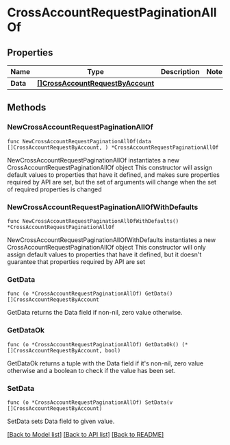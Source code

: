 # CrossAccountRequestPaginationAllOf

## Properties

Name | Type | Description | Notes
------------ | ------------- | ------------- | -------------
**Data** | [**[]CrossAccountRequestByAccount**](CrossAccountRequestByAccount.md) |  | 

## Methods

### NewCrossAccountRequestPaginationAllOf

`func NewCrossAccountRequestPaginationAllOf(data []CrossAccountRequestByAccount, ) *CrossAccountRequestPaginationAllOf`

NewCrossAccountRequestPaginationAllOf instantiates a new CrossAccountRequestPaginationAllOf object
This constructor will assign default values to properties that have it defined,
and makes sure properties required by API are set, but the set of arguments
will change when the set of required properties is changed

### NewCrossAccountRequestPaginationAllOfWithDefaults

`func NewCrossAccountRequestPaginationAllOfWithDefaults() *CrossAccountRequestPaginationAllOf`

NewCrossAccountRequestPaginationAllOfWithDefaults instantiates a new CrossAccountRequestPaginationAllOf object
This constructor will only assign default values to properties that have it defined,
but it doesn't guarantee that properties required by API are set

### GetData

`func (o *CrossAccountRequestPaginationAllOf) GetData() []CrossAccountRequestByAccount`

GetData returns the Data field if non-nil, zero value otherwise.

### GetDataOk

`func (o *CrossAccountRequestPaginationAllOf) GetDataOk() (*[]CrossAccountRequestByAccount, bool)`

GetDataOk returns a tuple with the Data field if it's non-nil, zero value otherwise
and a boolean to check if the value has been set.

### SetData

`func (o *CrossAccountRequestPaginationAllOf) SetData(v []CrossAccountRequestByAccount)`

SetData sets Data field to given value.



[[Back to Model list]](../README.md#documentation-for-models) [[Back to API list]](../README.md#documentation-for-api-endpoints) [[Back to README]](../README.md)


